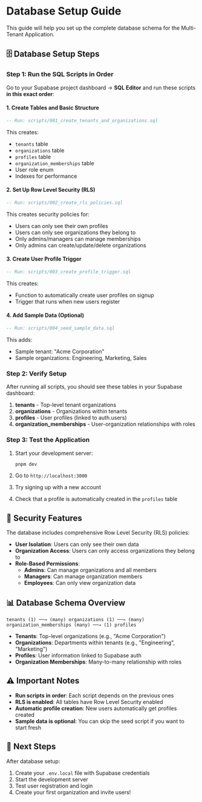 # Database Setup Guide

This guide will help you set up the complete database schema for the Multi-Tenant Application.

## 🗄️ **Database Setup Steps**

### **Step 1: Run the SQL Scripts in Order**

Go to your Supabase project dashboard → **SQL Editor** and run these scripts **in this exact order**:

#### **1. Create Tables and Basic Structure**
```sql
-- Run: scripts/001_create_tenants_and_organizations.sql
```
This creates:
- `tenants` table
- `organizations` table  
- `profiles` table
- `organization_memberships` table
- User role enum
- Indexes for performance

#### **2. Set Up Row Level Security (RLS)**
```sql
-- Run: scripts/002_create_rls_policies.sql
```
This creates security policies for:
- Users can only see their own profiles
- Users can only see organizations they belong to
- Only admins/managers can manage memberships
- Only admins can create/update/delete organizations

#### **3. Create User Profile Trigger**
```sql
-- Run: scripts/003_create_profile_trigger.sql
```
This creates:
- Function to automatically create user profiles on signup
- Trigger that runs when new users register

#### **4. Add Sample Data (Optional)**
```sql
-- Run: scripts/004_seed_sample_data.sql
```
This adds:
- Sample tenant: "Acme Corporation"
- Sample organizations: Engineering, Marketing, Sales

### **Step 2: Verify Setup**

After running all scripts, you should see these tables in your Supabase dashboard:

1. **tenants** - Top-level tenant organizations
2. **organizations** - Organizations within tenants
3. **profiles** - User profiles (linked to auth.users)
4. **organization_memberships** - User-organization relationships with roles

### **Step 3: Test the Application**

1. Start your development server:
   ```bash
   pnpm dev
   ```

2. Go to `http://localhost:3000`

3. Try signing up with a new account

4. Check that a profile is automatically created in the `profiles` table

## 🔐 **Security Features**

The database includes comprehensive Row Level Security (RLS) policies:

- **User Isolation**: Users can only see their own data
- **Organization Access**: Users can only access organizations they belong to
- **Role-Based Permissions**: 
  - **Admins**: Can manage organizations and all members
  - **Managers**: Can manage organization members
  - **Employees**: Can only view organization data

## 📊 **Database Schema Overview**

```
tenants (1) ──→ (many) organizations (1) ──→ (many) organization_memberships (many) ──→ (1) profiles
```

- **Tenants**: Top-level organizations (e.g., "Acme Corporation")
- **Organizations**: Departments within tenants (e.g., "Engineering", "Marketing")
- **Profiles**: User information linked to Supabase auth
- **Organization Memberships**: Many-to-many relationship with roles

## ⚠️ **Important Notes**

- **Run scripts in order**: Each script depends on the previous ones
- **RLS is enabled**: All tables have Row Level Security enabled
- **Automatic profile creation**: New users automatically get profiles created
- **Sample data is optional**: You can skip the seed script if you want to start fresh

## 🚀 **Next Steps**

After database setup:
1. Create your `.env.local` file with Supabase credentials
2. Start the development server
3. Test user registration and login
4. Create your first organization and invite users!
